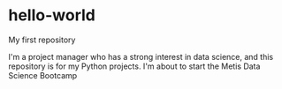 # hello-world
My first repository

I'm a project manager who has a strong interest in data science, and this repository is for my Python projects.
I'm about to start the Metis Data Science Bootcamp
